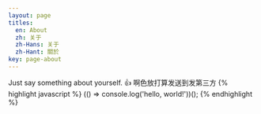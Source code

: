 ```yaml
---
layout: page
titles:
  en: About
  zh: 关于
  zh-Hans: 关于
  zh-Hant: 關於
key: page-about
---
```


Just say something about yourself. :+1:
啊色放打算发送到发第三方
{% highlight javascript %}
(() => console.log('hello, world!'))();
{% endhighlight %}



<i class="fa fa-rebel a-5x" aria-hidden="true"></i>
<i class="fa fa-rebel a-10x" aria-hidden="true"></i>
<i class="fa fa-rebel a-15x" aria-hidden="true"></i>
<i class="fa fa-rebel a-5x" aria-hidden="true"></i>
<i class="fa fa-rebel a-30x" aria-hidden="true"></i>
